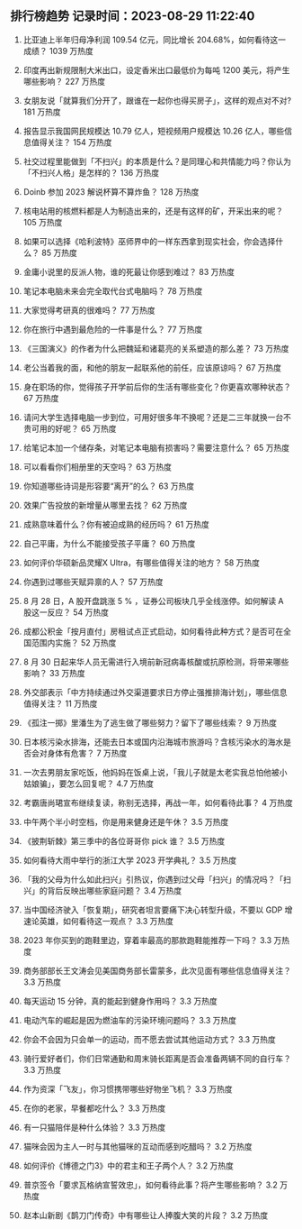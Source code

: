 
## 排行榜趋势 记录时间：2023-08-29 11:22:40
  
  1. 比亚迪上半年归母净利润 109.54 亿元，同比增长 204.68%，如何看待这一成绩？ 1039 万热度
    
  2. 印度再出新规限制大米出口，设定香米出口最低价为每吨 1200 美元，将产生哪些影响？ 227 万热度
    
  3. 女朋友说「就算我们分开了，跟谁在一起你也得买房子」，这样的观点对不对? 181 万热度
    
  4. 报告显示我国网民规模达 10.79 亿人，短视频用户规模达 10.26 亿人，哪些信息值得关注？ 154 万热度
    
  5. 社交过程里能做到「不扫兴」的本质是什么？是同理心和共情能力吗？你认为「不扫兴人格」是怎样的？ 136 万热度
    
  6. Doinb 参加 2023 解说杯算不算炸鱼？ 128 万热度
    
  7. 核电站用的核燃料都是人为制造出来的，还是有这样的矿，开采出来的呢？ 105 万热度
    
  8. 如果可以选择《哈利波特》巫师界中的一样东西拿到现实社会，你会选择什么？ 85 万热度
    
  9. 金庸小说里的反派人物，谁的死最让你感到难过？ 83 万热度
    
  10. 笔记本电脑未来会完全取代台式电脑吗？ 78 万热度
    
  11. 大家觉得考研真的很难吗？ 77 万热度
    
  12. 你在旅行中遇到最危险的一件事是什么？ 77 万热度
    
  13. 《三国演义》的作者为什么把魏延和诸葛亮的关系塑造的那么差？ 73 万热度
    
  14. 老公当着我的面，和他的朋友一起联系他的前任，应该原谅吗？ 67 万热度
    
  15. 身在职场的你，觉得孩子开学前后你的生活有哪些变化？你更喜欢哪种状态？ 67 万热度
    
  16. 请问大学生选择电脑一步到位，可用好很多年不换呢？还是二三年就换一台不贵可用的好呢？ 65 万热度
    
  17. 给笔记本加一个储存条，对笔记本电脑有损害吗？需要注意什么？ 65 万热度
    
  18. 可以看看你们相册里的天空吗？ 63 万热度
    
  19. 你知道哪些诗词是形容要“离开”的么？ 63 万热度
    
  20. 效果广告投放的新增量从哪里去找？ 62 万热度
    
  21. 成熟意味着什么？你有被迫成熟的经历吗？ 61 万热度
    
  22. 自己平庸，为什么不能接受孩子平庸？ 60 万热度
    
  23. 如何评价华硕新品灵耀X Ultra，有哪些值得关注的地方？ 58 万热度
    
  24. 你遇到过哪些天赋异禀的人？ 57 万热度
    
  25. 8 月 28 日，A 股开盘跳涨 5 % ，证券公司板块几乎全线涨停。如何解读 A 股这一反应？ 54 万热度
    
  26. 成都公积金「按月直付」房租试点正式启动，如何看待此种方式？是否可在全国范围内实施？ 52 万热度
    
  27. 8 月 30 日起来华人员无需进行入境前新冠病毒核酸或抗原检测，将带来哪些影响？ 33 万热度
    
  28. 外交部表示「中方持续通过外交渠道要求日方停止强推排海计划」，哪些信息值得关注？ 11 万热度
    
  29. 《孤注一掷》里潘生为了逃生做了哪些努力？留下了哪些线索？ 9 万热度
    
  30. 日本核污染水排海，还能去日本或国内沿海城市旅游吗？含核污染水的海水是否会对身体有危害？ 7 万热度
    
  31. 一次去男朋友家吃饭，他妈妈在饭桌上说，「我儿子就是太老实我总怕他被小姑娘骗」，要怎么回复呢？ 4.7 万热度
    
  32. 考霸唐尚珺宣布继续复读，称别无选择，再战一年，如何看待此事？ 4 万热度
    
  33. 中午两个半小时空档，你是用来健身还是午休？ 3.5 万热度
    
  34. 《披荆斩棘》第三季中的各位哥哥你 pick 谁？ 3.5 万热度
    
  35. 如何看待大雨中举行的浙江大学 2023 开学典礼？ 3.5 万热度
    
  36. 「我的父母为什么如此扫兴」引热议，你遇到过父母「扫兴」的情况吗？「扫兴」的背后反映出哪些家庭问题？ 3.4 万热度
    
  37. 当中国经济驶入「恢复期」，研究者坦言要痛下决心转型升级，不要以 GDP 增速论英雄，如何看待这一观点？ 3.3 万热度
    
  38. 2023 年你买到的跑鞋里边，穿着率最高的那款跑鞋能推荐一下吗？ 3.3 万热度
    
  39. 商务部部长王文涛会见美国商务部长雷蒙多，此次见面有哪些信息值得关注？ 3.3 万热度
    
  40. 每天运动 15 分钟，真的能起到健身作用吗？ 3.3 万热度
    
  41. 电动汽车的崛起是因为燃油车的污染环境问题吗？ 3.3 万热度
    
  42. 你会不会因为只会单一的运动，而不愿去尝试其他运动方式？ 3.3 万热度
    
  43. 骑行爱好者们，你们日常通勤和周末骑长距离是否会准备两辆不同的自行车？ 3.3 万热度
    
  44. 作为资深「飞友」，你习惯携带哪些好物坐飞机？ 3.3 万热度
    
  45. 在你的老家，早餐都吃什么？ 3.3 万热度
    
  46. 有一只猫陪伴是种什么体验？ 3.3 万热度
    
  47. 猫咪会因为主人一时与其他猫咪的互动而感到吃醋吗？ 3.2 万热度
    
  48. 如何评价《博德之门3》中的君主和王子两个人？ 3.2 万热度
    
  49. 普京签令「要求瓦格纳宣誓效忠」，如何看待此事？将产生哪些影响？ 3.2 万热度
    
  50. 赵本山新剧《鹊刀门传奇》中有哪些让人捧腹大笑的片段？ 3.2 万热度
    